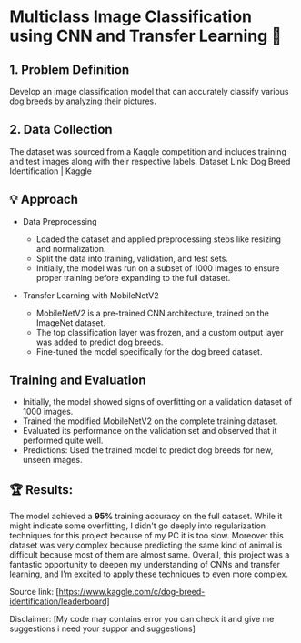 # Multiclass Image Classification using CNN and Transfer Learning 🐾

## 1. Problem Definition
Develop an image classification model that can accurately classify various dog breeds by analyzing their pictures.
## 2. Data Collection
The dataset was sourced from a Kaggle competition and includes training and test images along with their respective labels.
Dataset Link: Dog Breed Identification | Kaggle
## 💡 Approach
* Data Preprocessing
    * Loaded the dataset and applied preprocessing steps like resizing and normalization.
    * Split the data into training, validation, and test sets.
    * Initially, the model was run on a subset of 1000 images to ensure proper training before expanding to the full dataset.

* Transfer Learning with MobileNetV2
    * MobileNetV2 is a pre-trained CNN architecture, trained on the ImageNet dataset.
    * The top classification layer was frozen, and a custom output layer was added to predict dog breeds.
    * Fine-tuned the model specifically for the dog breed dataset.

## Training and Evaluation
  * Initially, the model showed signs of overfitting on a validation dataset of 1000 images.
  * Trained the modified MobileNetV2 on the complete training dataset.
  * Evaluated its performance on the validation set and observed that it performed quite well.
  * Predictions: Used the trained model to predict dog breeds for new, unseen images.

## 🏆 Results:
The model achieved a **95%** training accuracy on the full dataset. While it might indicate some overfitting, I didn't go deeply into regularization techniques for this project because of my PC it is too slow. Moreover this dataset was very complex because predicting the same kind of animal is difficult because most of them are almost same. 
Overall, this project was a fantastic opportunity to deepen my understanding of CNNs and transfer learning, and I’m excited to apply these techniques to even more complex.

Source link: [https://www.kaggle.com/c/dog-breed-identification/leaderboard]



Disclaimer: [My code may contains error you can check it and give me suggestions i need your suppor and suggestions]
